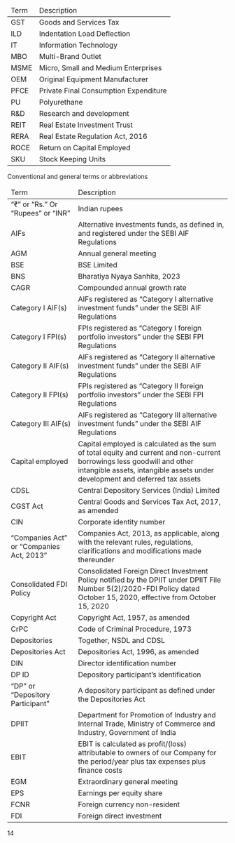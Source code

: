 <table><thead><tr><td>Term</td><td>Description</td></tr></thead><tbody><tr><td>GST</td><td>Goods and Services Tax</td></tr><tr><td>ILD</td><td>Indentation Load Deflection</td></tr><tr><td>IT</td><td>Information Technology</td></tr><tr><td>MBO</td><td>Multi-Brand Outlet</td></tr><tr><td>MSME</td><td>Micro, Small and Medium Enterprises</td></tr><tr><td>OEM</td><td>Original Equipment Manufacturer</td></tr><tr><td>PFCE</td><td>Private Final Consumption Expenditure</td></tr><tr><td>PU</td><td>Polyurethane</td></tr><tr><td>R&D</td><td>Research and development</td></tr><tr><td>REIT</td><td>Real Estate Investment Trust</td></tr><tr><td>RERA</td><td>Real Estate Regulation Act, 2016</td></tr><tr><td>ROCE</td><td>Return on Capital Employed</td></tr><tr><td>SKU</td><td>Stock Keeping Units</td></tr></tbody></table>

Conventional and general terms or abbreviations

<table><thead><tr><td>Term</td><td>Description</td></tr></thead><tbody><tr><td>“₹” or “Rs.” Or “Rupees” or “INR”</td><td>Indian rupees</td></tr><tr><td>AIFs</td><td>Alternative investments funds, as defined in, and registered under the SEBI AIF Regulations</td></tr><tr><td>AGM</td><td>Annual general meeting</td></tr><tr><td>BSE</td><td>BSE Limited</td></tr><tr><td>BNS</td><td>Bharatiya Nyaya Sanhita, 2023</td></tr><tr><td>CAGR</td><td>Compounded annual growth rate</td></tr><tr><td>Category I AIF(s)</td><td>AIFs registered as “Category I alternative investment funds” under the SEBI AIF Regulations</td></tr><tr><td>Category I FPI(s)</td><td>FPIs registered as “Category I foreign portfolio investors” under the SEBI FPI Regulations</td></tr><tr><td>Category II AIF(s)</td><td>AIFs registered as “Category II alternative investment funds” under the SEBI AIF Regulations</td></tr><tr><td>Category II FPI(s)</td><td>FPIs registered as “Category II foreign portfolio investors” under the SEBI FPI Regulations</td></tr><tr><td>Category III AIF(s)</td><td>AIFs registered as “Category III alternative investment funds” under the SEBI AIF Regulations</td></tr><tr><td>Capital employed</td><td>Capital employed is calculated as the sum of total equity and current and non-current borrowings less goodwill and other intangible assets, intangible assets under development and deferred tax assets</td></tr><tr><td>CDSL</td><td>Central Depository Services (India) Limited</td></tr><tr><td>CGST Act</td><td>Central Goods and Services Tax Act, 2017, as amended</td></tr><tr><td>CIN</td><td>Corporate identity number</td></tr><tr><td>“Companies Act” or “Companies Act, 2013”</td><td>Companies Act, 2013, as applicable, along with the relevant rules, regulations, clarifications and modifications made thereunder</td></tr><tr><td>Consolidated FDI Policy</td><td>Consolidated Foreign Direct Investment Policy notified by the DPIIT under DPIIT File Number 5(2)/2020-FDI Policy dated October 15, 2020, effective from October 15, 2020</td></tr><tr><td>Copyright Act</td><td>Copyright Act, 1957, as amended</td></tr><tr><td>CrPC</td><td>Code of Criminal Procedure, 1973</td></tr><tr><td>Depositories</td><td>Together, NSDL and CDSL</td></tr><tr><td>Depositories Act</td><td>Depositories Act, 1996, as amended</td></tr><tr><td>DIN</td><td>Director identification number</td></tr><tr><td>DP ID</td><td>Depository participant’s identification</td></tr><tr><td>“DP” or “Depository Participant”</td><td>A depository participant as defined under the Depositories Act</td></tr><tr><td>DPIIT</td><td>Department for Promotion of Industry and Internal Trade, Ministry of Commerce and Industry, Government of India</td></tr><tr><td>EBIT</td><td>EBIT is calculated as profit/(loss) attributable to owners of our Company for the period/year plus tax expenses plus finance costs</td></tr><tr><td>EGM</td><td>Extraordinary general meeting</td></tr><tr><td>EPS</td><td>Earnings per equity share</td></tr><tr><td>FCNR</td><td>Foreign currency non-resident</td></tr><tr><td>FDI</td><td>Foreign direct investment</td></tr></tbody></table>

14